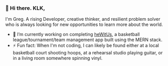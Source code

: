 ### 👋 Hi there. KLK,

I'm Greg. A rising Developer, creative thinker, and resilient problem solver who is always looking for new opportunities to learn more about the world.

- 🔭 I’m currently working on completing [heWitUs](https://hewitus.com/), a basketball league/tournament/team management app built using the MERN stack.
- ⚡ Fun fact: When I'm not coding, I can likely be found either at a local basketball court shooting hoops, at a rehearsal studio playing guitar, or in a living room somewhere spinning vinyl.

<!--
**gregoryreyes/gregoryreyes** is a ✨ _special_ ✨ repository because its `README.md` (this file) appears on your GitHub profile.

Here are some ideas to get you started:

- 🔭 I’m currently working on ...
- 🌱 I’m currently learning ...
- 👯 I’m looking to collaborate on ...
- 🤔 I’m looking for help with ...
- 💬 Ask me about ...
- 📫 How to reach me: ...
- 😄 Pronouns: ...
- ⚡ Fun fact: ...
-->
